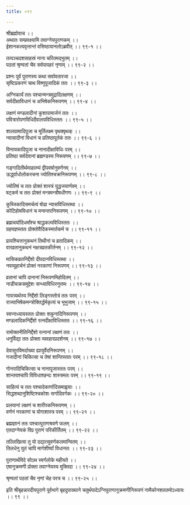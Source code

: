 ```yaml
---
title: ०९९

---
```

श्रीब्रह्मोवाच ।।  
अथातः सम्प्रवक्ष्यामि तवाग्नेयपुराणकम् ।।  
ईशानकल्पवृत्तान्तं वसिष्ठायानलोऽब्रवीत् ।। ९९-१ ।।  
  
तत्पञ्चदशसाहस्रं नाना चरितमद्भुतम् ।।  
पठतां श्रृण्वतां चैव सर्वपापहरं नृणाम् ।। ९९-२ ।।  
  
प्रश्नः पूर्वं पुराणस्य कथा सर्वावतारजा ।।  
सृष्टिप्रकरणं चाथ विष्णुपूजादिकं ततः ।। ९९-३ ।।  
  
अग्निकार्यं ततः पश्चान्मन्त्रमुद्रादिलक्षणम् ।।  
सर्वदीक्षाविधानं च अभिषेकनिरूपणम् ।। ९९-४ ।।  
  
लक्षणं मण्डलादीनां कुशापामार्जनं ततः ।।  
पवित्रारोपणविधिर्देवालयविधिस्ततः ।। ९९-५ ।।  
  
शालग्रामादिपूजा च मूर्तिलक्ष्म पृथक्पृथक् ।।  
न्यासादीनां विधानं च प्रतिष्ठापूर्तकं ततः ।। ९९-६ ।।  
  
विनायकादिपूजा च नानादीक्षाविधिः परम् ।।  
प्रतिष्ठा सर्वदेवानां ब्रह्मण्डस्य निरूपणम् ।। ९९-७ ।।  
  
गङ्गादितीर्थमाहात्म्यं द्वीपवर्षानुवर्णनम् ।।  
ऊर्द्ध्वाधोलोकरचना ज्योतिश्चक्रनिरूपणम् ।। ९९-८ ।।  
  
ज्योतिषं च ततः प्रोक्तं शास्त्रं युद्धजयार्णवम् ।।  
षट्कर्म च ततः प्रोक्तं मन्त्रमन्त्रौषधीगणः ।। ९९-९ ।।  
  
कुब्जिकादिसमर्चत्वं षोढा न्यासविधिस्तथा ।।  
कोटिहोमविधानं च मन्वन्तरनिरूपणम् ।। ९९-१० ।।  
  
ब्रह्मचर्यादिधर्मांश्च श्राद्धकल्पविधिस्ततः ।।  
ग्रहयज्ञस्ततः प्रोक्तोवैदिकस्मार्तकर्म च ।। ९९-११ ।।  
  
प्रायश्चित्तानुकथनं तिथीनां च व्रतादिकम् ।।  
वारव्रतानुकथनं नक्षत्रव्रतकीर्तनम् ।। ९९-१२ ।।  
  
मासिकव्रतनिर्द्देशो दीपदानविधिस्तथा ।।  
नवव्यूहार्चनं प्रोक्तं नरकाणां निरूपणम् ।। ९९-१३ ।।  
  
व्रतानां चापि दानानां निरूपणमिहोदितम् ।।  
नाडीचक्रसमुद्देशः सन्ध्याविधिरनुत्तमः ।। ९९-१४ ।।  
  
गायत्र्यर्थस्य निर्द्देशो लिङ्गस्तोत्रं ततः परम् ।।  
राज्याभिषेकमन्त्रोक्तिर्द्धर्मकृत्यं च भूभुजाम् ।। ९९-१५ ।।  
  
स्वप्नाध्यायस्ततः प्रोक्तः शकुनादिनिरूपणम् ।।  
मण्डलादिकनिर्द्देंशो रत्नदीक्षाविधिस्ततः ।। ९९-१६ ।।  
  
रामोक्तनीतिनिर्द्देशो रत्नानां लक्षणं ततः ।।  
धनुर्विद्या ततः प्रोक्ता व्यवहारप्रदर्शनम् ।। ९९-१७ ।।  
  
देवासुरविमर्दाख्या ह्यायुर्वेदनिरूपणम् ।।  
गजादीनां चिकित्सा च तेषां शान्तिस्ततः परम् ।। ९९-१८ ।।  
  
गोनरादिचिकित्सा च नानापूजास्ततः परम् ।।  
शान्तयश्चापि विविधाश्छन्दः शास्त्रमतः परम् ।। ९९-१९ ।।  
  
साहित्यं च ततः पश्चादेकार्णादिसमाह्वयाः ।।  
सिद्धशब्दानुशिष्टिश्चकोशः सर्गादिवर्गकः ।। ९९-२० ।।  
  
प्रलयानां लक्षणं च शारीरकनिरूपणम् ।।  
वर्णनं नरकाणां च योगाशास्त्र परम् ।। ९९-२१ ।।  
  
ब्रह्मज्ञानं ततः पश्चात्पुराणश्रवणे फलम् ।।  
एतदाग्नेयकं विप्र पुराणं परिकीर्तितम् ।। ९९-२२ ।।  
  
तल्लिखित्वा तु यो दद्यात्सुवर्णकलमान्वितम् ।।  
तिलधेनु युतं चापि मार्गशीर्ष्यां विधानतः ।। ९९-२३ ।।  
  
पुराणार्थविदे सोऽथ स्वर्गलोके महीयते ।।  
एषानुक्रमणी प्रोक्ता तवाग्नेयस्य मुक्तिदा ।। ९९-२४ ।।  
  
श्रृण्वतां पठतां चैव नृणां चेह परत्र च ।। ९९-२५ ।।  
  
इति श्रीबृहन्नारदीयपुराणे पूर्वभागे बृहदुपाख्याने चतुर्थपादेऽग्निपुराणानुक्रमणीनिरूपणं नामैकोनशततमोऽध्यायः ।। ९९ ।।